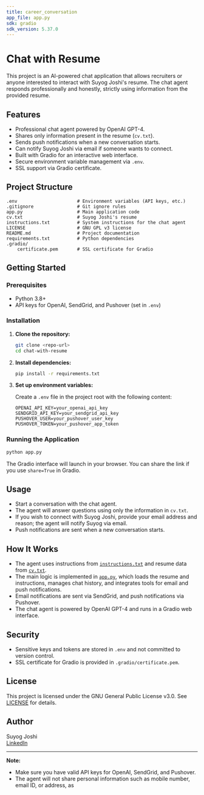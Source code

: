 ```yaml
---
title: career_conversation
app_file: app.py
sdk: gradio
sdk_version: 5.37.0
---
```

# Chat with Resume

This project is an AI-powered chat application that allows recruiters or anyone interested to interact with Suyog Joshi's resume. The chat agent responds professionally and honestly, strictly using information from the provided resume.

## Features

- Professional chat agent powered by OpenAI GPT-4.
- Shares only information present in the resume (`cv.txt`).
- Sends push notifications when a new conversation starts.
- Can notify Suyog Joshi via email if someone wants to connect.
- Built with Gradio for an interactive web interface.
- Secure environment variable management via `.env`.
- SSL support via Gradio certificate.

## Project Structure

```
.env                      # Environment variables (API keys, etc.)
.gitignore                # Git ignore rules
app.py                    # Main application code
cv.txt                    # Suyog Joshi's resume
instructions.txt          # System instructions for the chat agent
LICENSE                   # GNU GPL v3 license
README.md                 # Project documentation
requirements.txt          # Python dependencies
.gradio/
    certificate.pem       # SSL certificate for Gradio
```

## Getting Started

### Prerequisites

- Python 3.8+
- API keys for OpenAI, SendGrid, and Pushover (set in `.env`)

### Installation

1. **Clone the repository:**
    ```sh
    git clone <repo-url>
    cd chat-with-resume
    ```

2. **Install dependencies:**
    ```sh
    pip install -r requirements.txt
    ```

3. **Set up environment variables:**

    Create a `.env` file in the project root with the following content:
    ```
    OPENAI_API_KEY=your_openai_api_key
    SENDGRID_API_KEY=your_sendgrid_api_key
    PUSHOVER_USER=your_pushover_user_key
    PUSHOVER_TOKEN=your_pushover_app_token
    ```

### Running the Application

```sh
python app.py
```

The Gradio interface will launch in your browser. You can share the link if you use `share=True` in Gradio.

## Usage

- Start a conversation with the chat agent.
- The agent will answer questions using only the information in `cv.txt`.
- If you wish to connect with Suyog Joshi, provide your email address and reason; the agent will notify Suyog via email.
- Push notifications are sent when a new conversation starts.

## How It Works

- The agent uses instructions from [`instructions.txt`](instructions.txt) and resume data from [`cv.txt`](cv.txt).
- The main logic is implemented in [`app.py`](app.py), which loads the resume and instructions, manages chat history, and integrates tools for email and push notifications.
- Email notifications are sent via SendGrid, and push notifications via Pushover.
- The chat agent is powered by OpenAI GPT-4 and runs in a Gradio web interface.

## Security

- Sensitive keys and tokens are stored in `.env` and not committed to version control.
- SSL certificate for Gradio is provided in `.gradio/certificate.pem`.

## License

This project is licensed under the GNU General Public License v3.0. See [LICENSE](LICENSE) for details.

## Author

Suyog Joshi  
[LinkedIn](https://www.linkedin.com/in/suyog-joshi/)

---

**Note:**  
- Make sure you have valid API keys for OpenAI, SendGrid, and Pushover.
- The agent will not share personal information such as mobile number, email ID, or address, as
